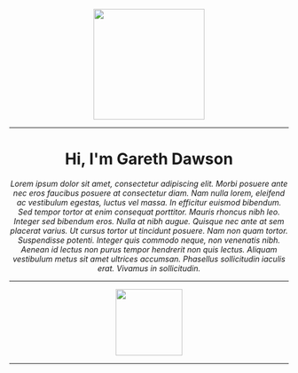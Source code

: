 <p align="center">
    <img src="https://github.com/thompsonemerson/thompsonemerson/raw/master/cover-thompson.png" height="200"/>
</p><hr>

<h1 align="center">
    Hi, I'm Gareth Dawson
</h1>

<p align="center">
    <em>Lorem ipsum dolor sit amet, consectetur adipiscing elit. Morbi posuere ante nec eros faucibus posuere at consectetur diam. Nam nulla lorem, eleifend ac vestibulum egestas, luctus vel massa. In efficitur euismod bibendum. Sed tempor tortor at enim consequat porttitor. Mauris rhoncus nibh leo. Integer sed bibendum eros. Nulla at nibh augue. Quisque nec ante at sem placerat varius. Ut cursus tortor ut tincidunt posuere. Nam non quam tortor. Suspendisse potenti. Integer quis commodo neque, non venenatis nibh. Aenean id lectus non purus tempor hendrerit non quis lectus. Aliquam vestibulum metus sit amet ultrices accumsan. Phasellus sollicitudin iaculis erat. Vivamus in sollicitudin.</em><br>
</p><hr>

<p align="center">
    <img align="center" src="https://github-readme-stats.vercel.app/api?username=gwdawson&bg_color=000000&border_color=fe019a&border_radius=1&title_color=fe019a&icon_color=fe019a&text_color=FFFFFF&hide_title=true&show_icons=true&include_all_commits=true&count_private=true&cache_seconds=1800" height="120px"/>
</p><hr>
